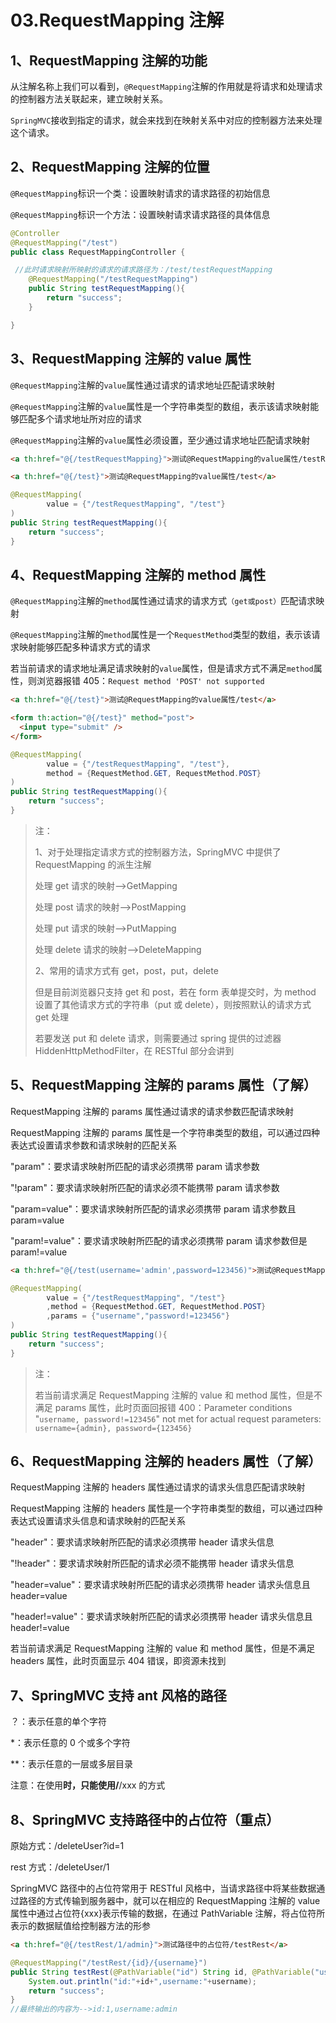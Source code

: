 # 03.RequestMapping 注解

## 1、RequestMapping 注解的功能

从注解名称上我们可以看到，`@RequestMapping`注解的作用就是将请求和处理请求的控制器方法关联起来，建立映射关系。

`SpringMVC`接收到指定的请求，就会来找到在映射关系中对应的控制器方法来处理这个请求。

## 2、RequestMapping 注解的位置

`@RequestMapping`标识一个类：设置映射请求的请求路径的初始信息

`@RequestMapping`标识一个方法：设置映射请求请求路径的具体信息

```java
@Controller
@RequestMapping("/test")
public class RequestMappingController {

 //此时请求映射所映射的请求的请求路径为：/test/testRequestMapping
    @RequestMapping("/testRequestMapping")
    public String testRequestMapping(){
        return "success";
    }

}
```

## 3、RequestMapping 注解的 value 属性

`@RequestMapping`注解的`value`属性通过请求的请求地址匹配请求映射

`@RequestMapping`注解的`value`属性是一个字符串类型的数组，表示该请求映射能够匹配多个请求地址所对应的请求

`@RequestMapping`注解的`value`属性必须设置，至少通过请求地址匹配请求映射

```html
<a th:href="@{/testRequestMapping}">测试@RequestMapping的value属性/testRequestMapping</a>

<a th:href="@{/test}">测试@RequestMapping的value属性/test</a>
```

```java
@RequestMapping(
        value = {"/testRequestMapping", "/test"}
)
public String testRequestMapping(){
    return "success";
}
```

## 4、RequestMapping 注解的 method 属性

`@RequestMapping`注解的`method`属性通过请求的请求方式`（get或post）`匹配请求映射

`@RequestMapping`注解的`method`属性是一个`RequestMethod`类型的数组，表示该请求映射能够匹配多种请求方式的请求

若当前请求的请求地址满足请求映射的`value`属性，但是请求方式不满足`method`属性，则浏览器报错 405：`Request method 'POST' not supported`

```html
<a th:href="@{/test}">测试@RequestMapping的value属性/test</a>

<form th:action="@{/test}" method="post">
  <input type="submit" />
</form>
```

```java
@RequestMapping(
        value = {"/testRequestMapping", "/test"},
        method = {RequestMethod.GET, RequestMethod.POST}
)
public String testRequestMapping(){
    return "success";
}
```

> 注：
>
> 1、对于处理指定请求方式的控制器方法，SpringMVC 中提供了 RequestMapping 的派生注解
>
> 处理 get 请求的映射-->GetMapping
>
> 处理 post 请求的映射-->PostMapping
>
> 处理 put 请求的映射-->PutMapping
>
> 处理 delete 请求的映射-->DeleteMapping
>
> 2、常用的请求方式有 get，post，put，delete
>
> 但是目前浏览器只支持 get 和 post，若在 form 表单提交时，为 method 设置了其他请求方式的字符串（put 或 delete），则按照默认的请求方式 get 处理
>
> 若要发送 put 和 delete 请求，则需要通过 spring 提供的过滤器 HiddenHttpMethodFilter，在 RESTful 部分会讲到

## 5、RequestMapping 注解的 params 属性（了解）

RequestMapping 注解的 params 属性通过请求的请求参数匹配请求映射

RequestMapping 注解的 params 属性是一个字符串类型的数组，可以通过四种表达式设置请求参数和请求映射的匹配关系

"param"：要求请求映射所匹配的请求必须携带 param 请求参数

"!param"：要求请求映射所匹配的请求必须不能携带 param 请求参数

"param=value"：要求请求映射所匹配的请求必须携带 param 请求参数且 param=value

"param!=value"：要求请求映射所匹配的请求必须携带 param 请求参数但是 param!=value

```html
<a th:href="@{/test(username='admin',password=123456)">测试@RequestMapping的params属性/test</a>
```

```java
@RequestMapping(
        value = {"/testRequestMapping", "/test"}
        ,method = {RequestMethod.GET, RequestMethod.POST}
        ,params = {"username","password!=123456"}
)
public String testRequestMapping(){
    return "success";
}
```

> 注：
>
> 若当前请求满足 RequestMapping 注解的 value 和 method 属性，但是不满足 params 属性，此时页面回报错 400：Parameter conditions "`username, password!=123456`" not met for actual request parameters: `username={admin}, password={123456}`

## 6、RequestMapping 注解的 headers 属性（了解）

RequestMapping 注解的 headers 属性通过请求的请求头信息匹配请求映射

RequestMapping 注解的 headers 属性是一个字符串类型的数组，可以通过四种表达式设置请求头信息和请求映射的匹配关系

"header"：要求请求映射所匹配的请求必须携带 header 请求头信息

"!header"：要求请求映射所匹配的请求必须不能携带 header 请求头信息

"header=value"：要求请求映射所匹配的请求必须携带 header 请求头信息且 header=value

"header!=value"：要求请求映射所匹配的请求必须携带 header 请求头信息且 header!=value

若当前请求满足 RequestMapping 注解的 value 和 method 属性，但是不满足 headers 属性，此时页面显示 404 错误，即资源未找到

## 7、SpringMVC 支持 ant 风格的路径

？：表示任意的单个字符

\*：表示任意的 0 个或多个字符

\*\*：表示任意的一层或多层目录

注意：在使用**时，只能使用/**/xxx 的方式

## 8、SpringMVC 支持路径中的占位符（重点）

原始方式：/deleteUser?id=1

rest 方式：/deleteUser/1

SpringMVC 路径中的占位符常用于 RESTful 风格中，当请求路径中将某些数据通过路径的方式传输到服务器中，就可以在相应的 RequestMapping 注解的 value 属性中通过占位符{xxx}表示传输的数据，在通过 PathVariable 注解，将占位符所表示的数据赋值给控制器方法的形参

```html
<a th:href="@{/testRest/1/admin}">测试路径中的占位符/testRest</a>
```

```java
@RequestMapping("/testRest/{id}/{username}")
public String testRest(@PathVariable("id") String id, @PathVariable("username") String username){
    System.out.println("id:"+id+",username:"+username);
    return "success";
}
//最终输出的内容为-->id:1,username:admin
```
